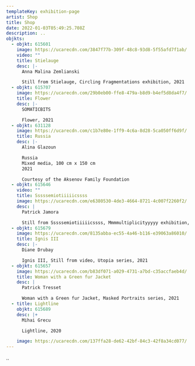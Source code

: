 ```yaml
---
templateKey: exhibition-page
artist: Shop
title: Shop
date: 2022-01-03T05:49:25.708Z
description: ..
objkts:
  - objkt: 615601
    image: https://ucarecdn.com/3847f77b-309f-48c8-93d8-5f55afd7f1ab/
    video: ""
    title: Stielauge
    desc: |-
      Anna Malina Zemlianski

      Still from Stielauge, Circling Fragmentations exhibition, 2021
  - objkt: 615707
    image: https://ucarecdn.com/29b0eb00-ffe8-479a-b8d9-b4ef5d8da4f7/
    title: Flower
    desc: |-
      SOMATICBITS

      Flower, 2021
  - objkt: 631128
    image: https://ucarecdn.com/c1b7e80e-1ff9-4c6a-8d28-5ca050ff6d9f/
    title: Russia
    desc: |-
      Alina Glazoun

      Russia
      Mixed media, 100 cm x 150 cm
      2021

      Courtesy of the Aksenov Family Foundation
  - objkt: 615646
    video: ""
    title: Sssssemiotiiiiicssss
    image: https://ucarecdn.com/e6380530-4de3-4664-8721-4c007f2260f2/
    desc: |
      Patrick Jamora

      Still from Sssssemiotiiiiicssss, Mmmmultiplicityyyyy exhibition, 2021
  - objkt: 615679
    image: https://ucarecdn.com/8135abba-ec55-4a46-b116-e39063a86010/
    title: Ignis III
    desc: |-
      Diane Drubay

      Ignis III, Still from video, Utopia series, 2021
  - objkt: 615657
    image: https://ucarecdn.com/b83df071-a029-4731-a7bd-c35accfaeb4d/
    title: Woman with a Green fur Jacket
    desc: |
      Patrick Tresset

      Woman with a Green fur Jacket, Masked Portraits series, 2021
  - title: Lightline
    objkt: 615689
    desc: |+
      Mihai Grecu

      Lightline, 2020

    image: https://ucarecdn.com/137ffa28-de62-42bf-84c3-42f8a34cd077/
---
```

..